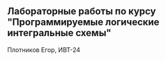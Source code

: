 ## Лабораторные работы по курсу "Программируемые логические интегральные схемы"  
Плотников Егор, ИВТ-24
